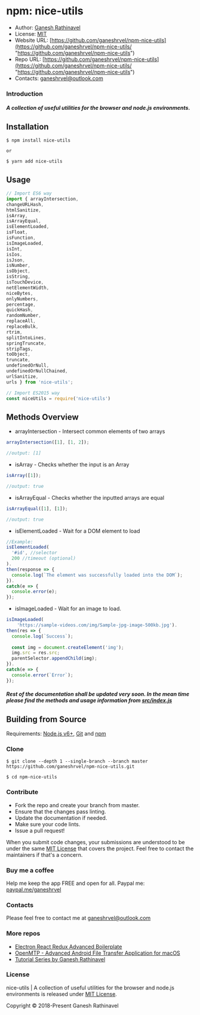 # npm: nice-utils

- Author: [Ganesh Rathinavel](https://www.linkedin.com/in/ganeshrvel "Ganesh Rathinavel")
- License: [MIT](https://github.com/ganeshrvel/openmtp/blob/master/LICENSE "MIT")
- Website URL: [https://github.com/ganeshrvel/npm-nice-utils](https://github.com/ganeshrvel/npm-nice-utils/ "https://github.com/ganeshrvel/npm-nice-utils")
- Repo URL: [https://github.com/ganeshrvel/npm-nice-utils](https://github.com/ganeshrvel/npm-nice-utils/ "https://github.com/ganeshrvel/npm-nice-utils")
- Contacts: ganeshrvel@outlook.com

### Introduction

##### A collection of useful utilities for the browser and node.js environments.

## Installation

```shell
$ npm install nice-utils

or 

$ yarn add nice-utils
```

## Usage
```javascript
// Import ES6 way
import { arrayIntersection,
changeURLHash,
htmlSanitize,
isArray,
isArrayEqual,
isElementLoaded,
isFloat,
isFunction,
isImageLoaded,
isInt,
isIos,
isJson,
isNumber,
isObject,
isString,
isTouchDevice,
netElementWidth,
niceBytes,
onlyNumbers,
percentage,
quickHash,
randomNumber,
replaceAll,
replaceBulk,
rtrim,
splitIntoLines,
springTruncate,
stripTags,
toObject,
truncate,
undefinedOrNull,
undefinedOrNullChained,
urlSanitize,
urls } from 'nice-utils';

// Import ES2015 way
const niceUtils = require('nice-utils')	
```

## Methods Overview

- arrayIntersection - Intersect common elements of two arrays

```javascript
arrayIntersection([1], [1, 2]);

//output: [1]
```

- isArray - Checks whether the input is an Array

```javascript
isArray([1]);

//output: true
```

- isArrayEqual - Checks whether the inputted arrays are equal

```javascript
isArrayEqual([1], [1]);

//output: true
```

- isElementLoaded - Wait for a DOM element to load

```javascript
//Example:
isElementLoaded(
  '#id', //selector
  200 //timeout (optional)
).
then(response => {
  console.log(`The element was successfully loaded into the DOM`);
}).
catch(e => {
  console.error(e);
});
```


- isImageLoaded - Wait for an image to load.

```javascript
isImageLoaded(
    'https://sample-videos.com/img/Sample-jpg-image-500kb.jpg').
then(res => {
  console.log(`Success`);
  
  const img = document.createElement('img');
  img.src = res.src;
  parentSelector.appendChild(img);
}).
catch(e => {
  console.error(`Error`);
});
```

##### Rest of the documentation shall be updated very soon. In the mean time please find the methods and usage information from [src/index.js](https://github.com/ganeshrvel/npm-nice-utils/blob/master/src/index.js "src/index.js")


## Building from Source

Requirements: [Node.js v6+](https://nodejs.org/en/download/ "Install Node.js"), [Git](https://git-scm.com/book/en/v2/Getting-Started-Installing-Git "Install Git") and [npm](https://www.npmjs.com/get-npm "Install Node package manager")


### Clone
```shell
$ git clone --depth 1 --single-branch --branch master https://github.com/ganeshrvel/npm-nice-utils.git

$ cd npm-nice-utils
```

### Contribute
- Fork the repo and create your branch from master.
- Ensure that the changes pass linting.
- Update the documentation if needed.
- Make sure your code lints.
- Issue a pull request!

When you submit code changes, your submissions are understood to be under the same [MIT License](https://github.com/ganeshrvel/npm-nice-utils/blob/master/LICENSE "MIT License") that covers the project. Feel free to contact the maintainers if that's a concern.


### Buy me a coffee
Help me keep the app FREE and open for all.
Paypal me: [paypal.me/ganeshrvel](https://paypal.me/ganeshrvel "paypal.me/ganeshrvel")

### Contacts
Please feel free to contact me at ganeshrvel@outlook.com

### More repos
- [Electron React Redux Advanced Boilerplate](https://github.com/ganeshrvel/electron-react-redux-advanced-boilerplate "Electron React Redux Advanced Boilerplate")
- [OpenMTP  - Advanced Android File Transfer Application for macOS](https://github.com/ganeshrvel/openmtp "OpenMTP  - Advanced Android File Transfer Application for macOS")
- [Tutorial Series by Ganesh Rathinavel](https://github.com/ganeshrvel/tutorial-series-ganesh-rathinavel "Tutorial Series by Ganesh Rathinavel")

### License
nice-utils | A collection of useful utilities for the browser and node.js environments is released under [MIT License](https://github.com/ganeshrvel/npm-nice-utils/blob/master/LICENSE "MIT License").

Copyright © 2018-Present Ganesh Rathinavel
